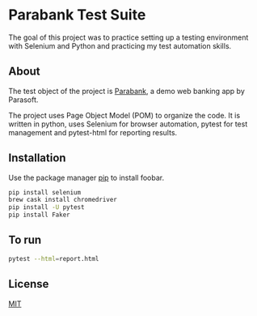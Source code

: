 # Parabank Test Suite


The goal of this project was to practice setting up a testing environment with Selenium and Python and practicing my test automation skills.

## About
The test object of the project is [Parabank](https://parabank.parasoft.com/parabank/index.htm), a demo web banking app by Parasoft.


The project uses Page Object Model (POM) to organize the code.
It is written in python, uses Selenium for browser automation,
pytest for test management and pytest-html for reporting results.


## Installation

Use the package manager [pip](https://pip.pypa.io/en/stable/) to install foobar.

```bash
pip install selenium
brew cask install chromedriver
pip install -U pytest
pip install Faker
```

## To run
```bash
pytest --html=report.html
```



## License
[MIT](https://choosealicense.com/licenses/mit/)


